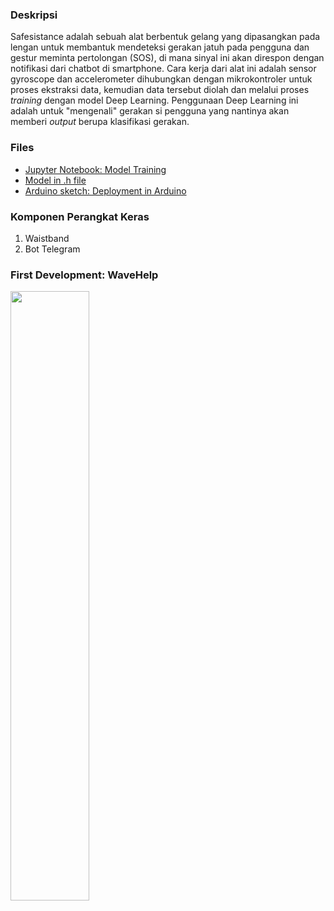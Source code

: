 ### Deskripsi

Safesistance adalah sebuah alat berbentuk gelang yang dipasangkan pada lengan untuk membantuk mendeteksi gerakan jatuh pada pengguna dan gestur meminta pertolongan (SOS), di mana sinyal ini akan direspon dengan notifikasi dari chatbot di smartphone. Cara kerja dari alat ini adalah sensor gyroscope dan accelerometer dihubungkan dengan mikrokontroler untuk proses ekstraksi data, kemudian data tersebut diolah dan melalui proses _training_ dengan model Deep Learning. Penggunaan Deep Learning ini adalah untuk "mengenali" gerakan si pengguna yang nantinya akan memberi _output_ berupa klasifikasi gerakan.  

### Files
- [Jupyter Notebook: Model Training](https://github.com/trinadia/safesistance/blob/main/safesistance_train_model.ipynb)
- [Model in .h file](https://github.com/trinadia/safesistance/blob/main/model/model%20(2).h)
- [Arduino sketch: Deployment in Arduino](https://github.com/trinadia/safesistance/blob/main/imu_datacollect_withspace.ino)
### Komponen Perangkat Keras
1. Waistband
2. Bot Telegram

### First Development: WaveHelp
[<img src="https://github.com/trinadia/safesistance/blob/main/wavehelp.jpg" width="50%">](https://www.youtube.com/watch?v=qZU4iV3DNYg "WaveHelp")
